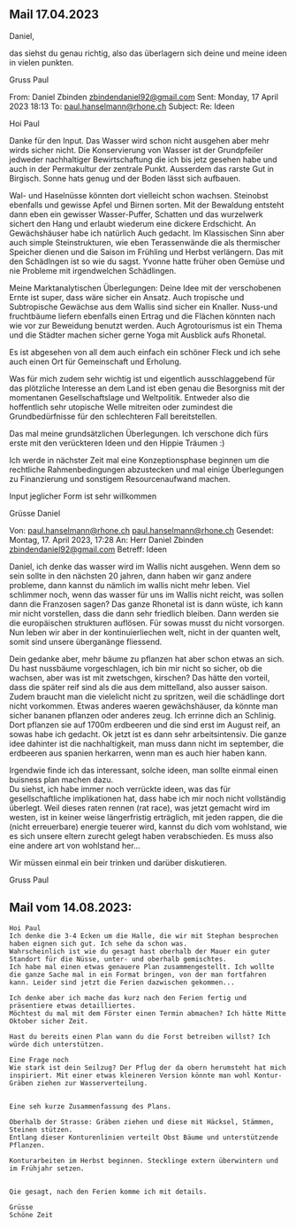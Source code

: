 
## Mail 17.04.2023
Daniel,
 
das siehst du genau richtig, also das überlagern sich deine und meine ideen in vielen punkten.
 
Gruss Paul 
 
From: Daniel Zbinden <zbindendaniel92@gmail.com> 
Sent: Monday, 17 April 2023 18:13
To: paul.hanselmann@rhone.ch
Subject: Re: Ideen
 
Hoi Paul
 
Danke für den Input. Das Wasser wird schon nicht ausgehen aber mehr wirds sicher nicht. Die Konservierung von Wasser ist der Grundpfeiler jedweder nachhaltiger Bewirtschaftung die ich bis jetz gesehen habe und auch in der Permakultur der zentrale Punkt.
Ausserdem das rarste Gut in Birgisch. Sonne hats genug und der Boden lässt sich aufbauen.
 
Wal- und Haselnüsse könnten dort vielleicht schon wachsen. Steinobst ebenfalls und gewisse Apfel und Birnen sorten. Mit der Bewaldung entsteht dann eben ein gewisser Wasser-Puffer, Schatten und das wurzelwerk sichert den Hang und erlaubt wiederum eine dickere Erdschicht.
An Gewächshäuser habe ich natürlich 
Auch gedacht. Im Klassischen Sinn aber auch simple Steinstrukturen, wie eben Terassenwände die als thermischer Speicher dienen und die Saison im Frühling und Herbst verlängern.
Das mit den Schädlngen ist so wie du sagst. Yvonne hatte früher oben Gemüse und nie Probleme mit irgendwelchen Schädlingen.
 
Meine Marktanalytischen Überlegungen:
Deine Idee mit der verschobenen Ernte ist super, dass wäre sicher ein Ansatz. Auch tropische und Subtropische Gewächse aus dem Wallis sind sicher ein Knaller. Nuss-und fruchtbäume liefern ebenfalls einen Ertrag und die Flächen könnten nach wie vor zur Beweidung benutzt werden. 
Auch Agrotourismus ist ein Thema und die Städter machen sicher gerne Yoga mit Ausblick aufs Rhonetal.
 
Es ist abgesehen von all dem auch einfach ein schöner Fleck und ich sehe auch einen Ort für Gemeinschaft und Erholung.
 
Was für mich zudem sehr wichtig ist und eigentlich ausschlaggebend für das plötzliche Interesse an dem Land ist eben genau die Besorgniss mit der momentanen Gesellschaftslage und Weltpolitik.
Entweder also die hoffentlich sehr utopische Welle mitreiten oder zumindest die Grundbedürfnisse für den schlechteren Fall bereitstellen.
 
 
Das mal meine grundsätzlichen Überlegungen. Ich verschone dich fürs erste mit den verückteren Ideen und den Hippie Träumen :)
 
Ich werde in nächster Zeit mal eine Konzeptionsphase beginnen um die rechtliche Rahmenbedingungen abzustecken und mal einige Überlegungen zu Finanzierung und sonstigem Resourcenaufwand machen.
 
Input jeglicher Form ist sehr willkommen 
 
Grüsse
Daniel
 
 
Von: paul.hanselmann@rhone.ch <paul.hanselmann@rhone.ch>
Gesendet: Montag, 17. April 2023, 17:28
An: Herr Daniel Zbinden <zbindendaniel92@gmail.com>
Betreff: Ideen
 
Daniel,
ich denke das wasser wird im Wallis nicht ausgehen. Wenn dem so sein sollte in den nächsten 20 jahren, dann haben wir ganz andere probleme, dann kannst du nämlich im wallis nicht mehr leben. Viel schlimmer noch, wenn das wasser für uns im Wallis nicht reicht, was sollen dann die Franzosen sagen? Das ganze Rhonetal ist is dann wüste, ich kann mir nicht vorstellen, dass die dann sehr friedlich bleiben. Dann werden sie die europäischen strukturen auflösen. Für sowas musst du nicht vorsorgen. Nun leben wir aber in der kontinuierliechen welt, nicht in der quanten welt, somit sind unsere überganänge fliessend.
 
Dein gedanke aber, mehr bäume zu pflanzen hat aber schon etwas an sich. Du hast nussbäume vorgeschlagen, ich bin mir nicht so sicher, ob die wachsen, aber was ist mit zwetschgen, kirschen? Das hätte den vorteil, dass die später reif sind als die aus dem mittelland, also ausser saison. Zudem braucht man die vielelicht nicht zu spritzen, weil die schädlinge dort nicht vorkommen. 
Etwas anderes waeren gewächshäuser, da könnte man sicher bananen pflanzen oder anderes zeug. Ich errinne dich an Schlinig. Dort pflanzen sie auf 1700m erdbeeren und die sind erst im August reif, an sowas habe ich gedacht. Ok jetzt ist es dann sehr arbeitsintensiv. 
Die ganze idee dahinter ist die nachhaltigkeit, man muss dann nicht im september, die erdbeeren aus spanien herkarren, wenn man es auch hier haben kann.
 
Irgendwie finde ich das interessant, solche ideen, man sollte einmal einen buisness plan machen dazu.  
Du siehst, ich habe immer noch verrückte ideen, was das für gesellschaftliche implikationen hat, dass habe ich mir noch nicht vollständig überlegt. Weil dieses raten rennen (rat race), was jetzt gemacht wird im westen, ist in keiner weise längerfristig erträglich, mit jeden rappen, die die (nicht erreuerbare) energie teuerer wird, kannst du dich vom wohlstand, wie es sich unsere eltern zurecht gelegt haben verabschieden. Es muss also eine andere art von wohlstand her...
 
Wir müssen einmal ein beir trinken und darüber diskutieren.
 
Gruss Paul
 


## Mail vom 14.08.2023:
````
Hoi Paul
Ich denke die 3-4 Ecken um die Halle, die wir mit Stephan besprochen haben eignen sich gut. Ich sehe da schon was.  
Wahrscheinlich ist wie du gesagt hast oberhalb der Mauer ein guter Standort für die Nüsse, unter- und oberhalb gemischtes.
Ich habe mal einen etwas genauere Plan zusammengestellt. Ich wollte die ganze Sache mal in ein Format bringen, von der man fortfahren kann. Leider sind jetzt die Ferien dazwischen gekommen...

Ich denke aber ich mache das kurz nach den Ferien fertig und präsentiere etwas detailliertes.
Möchtest du mal mit dem Förster einen Termin abmachen? Ich hätte Mitte Oktober sicher Zeit.

Hast du bereits einen Plan wann du die Forst betreiben willst? Ich würde dich unterstützen.

Eine Frage noch
Wie stark ist dein Seilzug? Der Pflug der da obern herumsteht hat mich inspiriert. Mit einer etwas kleineren Version könnte man wohl Kontur-Gräben ziehen zur Wasserverteilung.


Eine seh kurze Zusammenfassung des Plans.

Oberhalb der Strasse: Gräben ziehen und diese mit Häcksel, Stämmen, Steinen stützen.
Entlang dieser Konturenlinien verteilt Obst Bäume und unterstützende Pflanzen. 

Konturarbeiten im Herbst beginnen. Stecklinge extern überwintern und im Frühjahr setzen.


Qie gesagt, nach den Ferien komme ich mit details.

Grüsse
Schöne Zeit
````


```

```